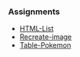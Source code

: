 ### Assignments
* [HTML-List](https://github.com/jinchen-hu/web-development-bootcamp/blob/master/Assignments/1-ListAss.html)
* [Recreate-image](https://github.com/jinchen-hu/web-development-bootcamp/blob/master/Assignments/2-Recreate-image.html)
* [Table-Pokemon](https://github.com/jinchen-hu/web-development-bootcamp/blob/master/Assignments/3-Tables-Pokemon-Ex.html)
